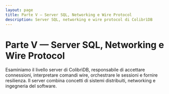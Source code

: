 ```yaml
---
layout: page
title: Parte V — Server SQL, Networking e Wire Protocol
description: Server SQL, networking e wire protocol di ColibrìDB
---
```


# Parte V — Server SQL, Networking e Wire Protocol

Esaminiamo il livello server di ColibrìDB, responsabile di accettare connessioni, interpretare comandi wire, orchestrare le sessioni e fornire resilienza. Il server combina concetti di sistemi distribuiti, networking e ingegneria del software.
